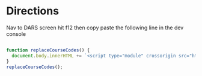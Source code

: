 # Directions
Nav to DARS screen hit f12 then copy paste the following line in the dev console
```javascript

function replaceCourseCodes() {
  document.body.innerHTML += `<script type="module" crossorigin src="https://github.com/palmerusaf/asu-dars-course-titles/raw/main/main.js"></script>`;
}
replaceCourseCodes();

```
